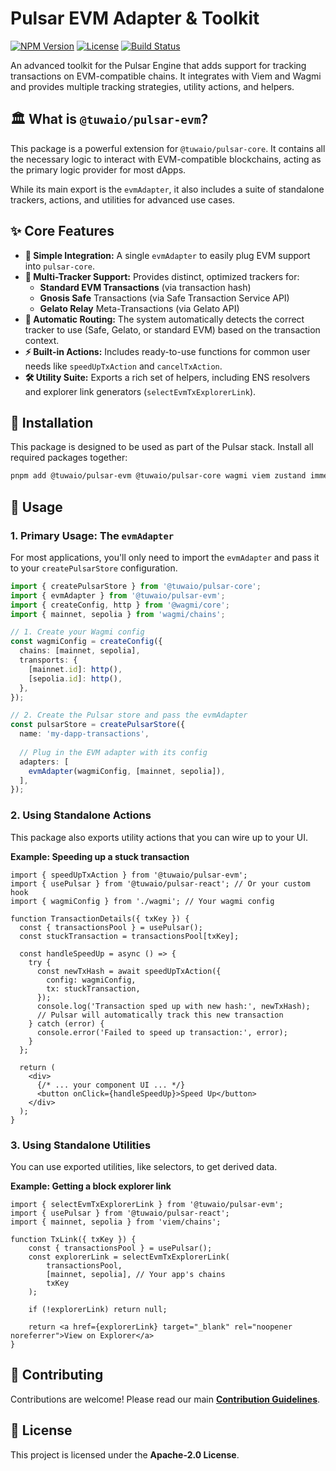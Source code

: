 # Pulsar EVM Adapter & Toolkit

[![NPM Version](https://img.shields.io/npm/v/@tuwaio/pulsar-evm.svg)](https://www.npmjs.com/package/@tuwaio/pulsar-evm)
[![License](https://img.shields.io/npm/l/@tuwaio/pulsar-evm.svg)](./LICENSE)
[![Build Status](https://img.shields.io/github/actions/workflow/status/TuwaIO/pulsar-core/main.yml?branch=main)](https://github.com/TuwaIO/pulsar-core/actions)

An advanced toolkit for the Pulsar Engine that adds support for tracking transactions on EVM-compatible chains. It integrates with Viem and Wagmi and provides multiple tracking strategies, utility actions, and helpers.

## 🏛️ What is `@tuwaio/pulsar-evm`?

This package is a powerful extension for `@tuwaio/pulsar-core`. It contains all the necessary logic to interact with EVM-compatible blockchains, acting as the primary logic provider for most dApps.

While its main export is the `evmAdapter`, it also includes a suite of standalone trackers, actions, and utilities for advanced use cases.

## ✨ Core Features

-   **🔌 Simple Integration:** A single `evmAdapter` to easily plug EVM support into `pulsar-core`.
-   **🎯 Multi-Tracker Support:** Provides distinct, optimized trackers for:
    -   **Standard EVM Transactions** (via transaction hash)
    -   **Gnosis Safe** Transactions (via Safe Transaction Service API)
    -   **Gelato Relay** Meta-Transactions (via Gelato API)
-   **🤖 Automatic Routing:** The system automatically detects the correct tracker to use (Safe, Gelato, or standard EVM) based on the transaction context.
-   **⚡ Built-in Actions:** Includes ready-to-use functions for common user needs like `speedUpTxAction` and `cancelTxAction`.
-   **🛠️ Utility Suite:** Exports a rich set of helpers, including ENS resolvers and explorer link generators (`selectEvmTxExplorerLink`).

## 💾 Installation

This package is designed to be used as part of the Pulsar stack. Install all required packages together:

```bash
pnpm add @tuwaio/pulsar-evm @tuwaio/pulsar-core wagmi viem zustand immer
```

## 🚀 Usage

### 1. Primary Usage: The `evmAdapter`

For most applications, you'll only need to import the `evmAdapter` and pass it to your `createPulsarStore` configuration.

```ts
import { createPulsarStore } from '@tuwaio/pulsar-core';
import { evmAdapter } from '@tuwaio/pulsar-evm';
import { createConfig, http } from '@wagmi/core';
import { mainnet, sepolia } from 'wagmi/chains';

// 1. Create your Wagmi config
const wagmiConfig = createConfig({
  chains: [mainnet, sepolia],
  transports: {
    [mainnet.id]: http(),
    [sepolia.id]: http(),
  },
});

// 2. Create the Pulsar store and pass the evmAdapter
const pulsarStore = createPulsarStore({
  name: 'my-dapp-transactions',
  
  // Plug in the EVM adapter with its config
  adapters: [
    evmAdapter(wagmiConfig, [mainnet, sepolia]),
  ],
});
```

### 2. Using Standalone Actions

This package also exports utility actions that you can wire up to your UI.

**Example: Speeding up a stuck transaction**

```tsx
import { speedUpTxAction } from '@tuwaio/pulsar-evm';
import { usePulsar } from '@tuwaio/pulsar-react'; // Or your custom hook
import { wagmiConfig } from './wagmi'; // Your wagmi config

function TransactionDetails({ txKey }) {
  const { transactionsPool } = usePulsar();
  const stuckTransaction = transactionsPool[txKey];

  const handleSpeedUp = async () => {
    try {
      const newTxHash = await speedUpTxAction({
        config: wagmiConfig,
        tx: stuckTransaction,
      });
      console.log('Transaction sped up with new hash:', newTxHash);
      // Pulsar will automatically track this new transaction
    } catch (error) {
      console.error('Failed to speed up transaction:', error);
    }
  };

  return (
    <div>
      {/* ... your component UI ... */}
      <button onClick={handleSpeedUp}>Speed Up</button>
    </div>
  );
}
```

### 3. Using Standalone Utilities

You can use exported utilities, like selectors, to get derived data.

**Example: Getting a block explorer link**

```tsx
import { selectEvmTxExplorerLink } from '@tuwaio/pulsar-evm';
import { usePulsar } from '@tuwaio/pulsar-react';
import { mainnet, sepolia } from 'viem/chains';

function TxLink({ txKey }) {
    const { transactionsPool } = usePulsar();
    const explorerLink = selectEvmTxExplorerLink(
        transactionsPool,
        [mainnet, sepolia], // Your app's chains
        txKey
    );

    if (!explorerLink) return null;

    return <a href={explorerLink} target="_blank" rel="noopener noreferrer">View on Explorer</a>
}
```

## 🤝 Contributing

Contributions are welcome! Please read our main **[Contribution Guidelines](https://github.com/TuwaIO/workflows/blob/main/CONTRIBUTING.md)**.

## 📄 License

This project is licensed under the **Apache-2.0 License**.